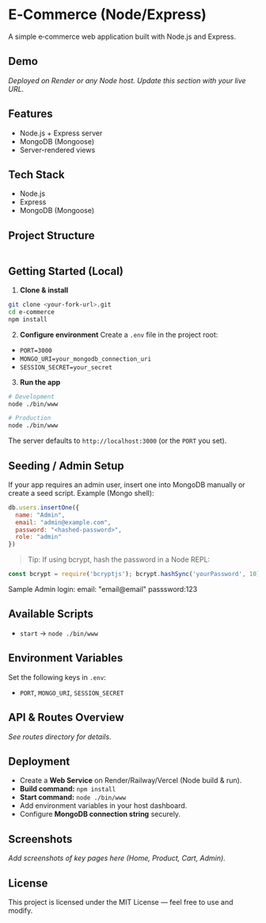 # E‑Commerce (Node/Express)

A simple e‑commerce web application built with Node.js and Express.

## Demo
_Deployed on Render or any Node host. Update this section with your live URL._

## Features
- Node.js + Express server
- MongoDB (Mongoose)
- Server-rendered views

## Tech Stack
- Node.js
- Express
- MongoDB (Mongoose)

## Project Structure
```

```

## Getting Started (Local)

1) **Clone & install**
```bash
git clone <your-fork-url>.git
cd e-commerce
npm install
```

2) **Configure environment**
Create a `.env` file in the project root:
- `PORT=3000`
- `MONGO_URI=your_mongodb_connection_uri`
- `SESSION_SECRET=your_secret`

3) **Run the app**
```bash
# Development
node ./bin/www

# Production
node ./bin/www
```

The server defaults to `http://localhost:3000` (or the `PORT` you set).

## Seeding / Admin Setup

If your app requires an admin user, insert one into MongoDB manually or create a seed script. Example (Mongo shell):
```js
db.users.insertOne({
  name: "Admin",
  email: "admin@example.com",
  password: "<hashed-password>",
  role: "admin"
})
```
> Tip: If using bcrypt, hash the password in a Node REPL:  
```js
const bcrypt = require('bcryptjs'); bcrypt.hashSync('yourPassword', 10)
```

Sample Admin login:
  email: "email@email"
  passsword:123

  
## Available Scripts
- `start` → `node ./bin/www`

## Environment Variables
Set the following keys in `.env`:
- `PORT`, `MONGO_URI`, `SESSION_SECRET`

## API & Routes Overview
_See routes directory for details._

## Deployment

- Create a **Web Service** on Render/Railway/Vercel (Node build & run).
- **Build command:** `npm install`
- **Start command:** `node ./bin/www`
- Add environment variables in your host dashboard.
- Configure **MongoDB connection string** securely.

## Screenshots
_Add screenshots of key pages here (Home, Product, Cart, Admin)._

## License
This project is licensed under the MIT License — feel free to use and modify.

